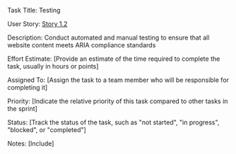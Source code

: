 Task Title: Testing

User Story: [Story 1.2](documentation/theme_1/initiatives/Epics/Stories/Story_1.2.md)

Description: Conduct automated and manual testing to ensure that all website content meets ARIA compliance standards

Effort Estimate: [Provide an estimate of the time required to complete the task, usually in hours or points]

Assigned To: [Assign the task to a team member who will be responsible for completing it]

Priority: [Indicate the relative priority of this task compared to other tasks in the sprint]

Status: [Track the status of the task, such as "not started", "in progress", "blocked", or "completed"]

Notes: [Include]